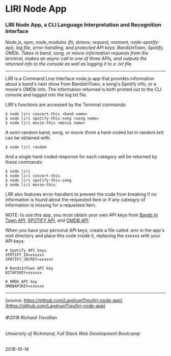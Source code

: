# LIRI Node App

### LIRI Node App, a CLI Language Interpretation and Recognition Interface

*Node.js, npm, node_modules (fs, dotenv, request, moment, node-spotify-api), log file, error-handling, and protected API keys: BandsInTown, Spotify, OMDb. Takes in band, song, or movie information requests from the terminal, makes an async call to one of three APIs, and outputs the returned info to the console as well as logging it to a .txt file.*
_________________________________________________

LIRI is a Command Line Interface node.js app that provides information about a band's next show from BandsInTown, a song's Spotify info, or a movie's OMDb info. The information returned is both printed out to the CLI console and logged into the log.txt file. 

LIRI's functions are accessed by the Terminal commands:

```
$ node liri concert-this <band name>
$ node liri spotify-this-song <song name>
$ node liri movie-this <movie name>
```

A semi-random band, song, or movie (from a hard-coded list in random.txt) can be obtained with:

```
$ node liri random
```

And a single hard-coded response for each category will be returned by these commands:

```
$ node liri
$ node liri concert-this
$ node liri spotify-this-song
$ node liri movie-this
```

LIRI also features error-handlers to prevent the code from breaking if no information is found about the requested item or if any cateogry of information is missing for a requested item.

NOTE: to use this app, you must obtain your own API keys from [Bands In Town API](http://www.artists.bandsintown.com/bandsintown-api), [SPOTIFY API](https://developer.spotify.com/documentation/web-api/quick-start/), and [OMDB API](http://www.omdbapi.com).

When you have your personal API keys, create a file called .env in the app's root directory and place this code inside it, replacing the xxxxxx with your API keys:


```
# Spotify API keys
SPOTIFY_ID=xxxxxx
SPOTIFY_SECRET=xxxxxx

# BandsInTown API key
BITAPIKEY=xxxxxx

# OMDb API key
OMDBAPIKEY=xxxxxx
```
_________________________________________________

[source: https://github.com/LandrumTrev/liri-node-app](https://github.com/LandrumTrev/liri-node-app)

###### ©2018 Richard Trevillian
###### University of Richmond, Full Stack Web Development Bootcamp
###### 2018-10-14